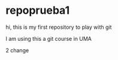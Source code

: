 # repoprueba1
hi, this is my first repository to play with git

I am using this a git course in UMA


2 change